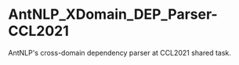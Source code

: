 # AntNLP_XDomain_DEP_Parser-CCL2021
AntNLP's cross-domain dependency parser at CCL2021 shared task.
